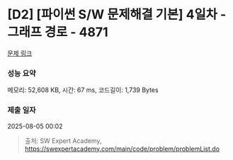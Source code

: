 # [D2] [파이썬 S/W 문제해결 기본] 4일차 - 그래프 경로 - 4871 

[문제 링크](https://swexpertacademy.com/main/code/problem/problemDetail.do?contestProbId=AWTQaUvqQdUDFAVT) 

### 성능 요약

메모리: 52,608 KB, 시간: 67 ms, 코드길이: 1,739 Bytes

### 제출 일자

2025-08-05 00:02



> 출처: SW Expert Academy, https://swexpertacademy.com/main/code/problem/problemList.do
